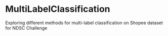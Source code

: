 # MultiLabelClassification

Exploring different methods for multi-label classification on Shopee dataset for NDSC Challenge
